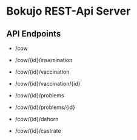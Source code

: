 # Bokujo REST-Api Server

## API Endpoints
* /cow
* /cow/{id}/insemination
* /cow/{id}/vaccination
* /cow/{id}/vaccination/{id}
* /cow/{id}/problems
* /cow/{id}/problems/{id}




* /cow/{id}/dehorn
* /cow/{id}/castrate


